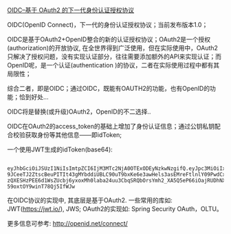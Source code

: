 [OIDC–基于 OAuth2 的下一代身份认证授权协议](http://www.oschina.net/news/73532/oidc-oauth-2)


OIDC(OpenID Connect)，下一代的身份认证授权协议；当前发布版本1.0；

OIDC是基于OAuth2+OpenID整合的新的认证授权协议；OAuth2是一个授权(authorization)的开放协议, 在全世界得到广泛使用，但在实际使用中，OAuth2只解决了授权问题，没有实现认证部分，往往需要添加额外的API来实现认证；而OpenID呢，是一个认证(authentication )的协议，二者在实际使用过程中都有其局限性；

综合二者，即是OIDC；通过OIDC，既能有OAUTH2的功能，也有OpenID的功能；恰到好处…

OIDC将是替换(或升级)OAuth2，OpenID的不二选择..

OIDC在OAuth2的access_token的基础上增加了身份认证信息；通过公钥私钥配合校验获取身份等其他信息——即idToken;

一个使用JWT生成的idToken(base64):

```
     eyJhbGciOiJSUzI1NiIsImtpZCI6IjM3MTc2NjA0OTExODEyNzkwNzgifQ.eyJpc3MiOiIxMTExIiwiYXVkIjoiMTExMSIsImF0X2hhc2giOiI4ZjgxYThjOS1jNWJiLTQwOWMtYjI0Ni1lMzEyZmUwYzM4NWMiLCJyZWdpc3RyYXRpb24iOiIxMjM0NTY3OCIsImV4cCI6MTQ2MzYyMjA4NiwianRpIjoiRnl5aGZOYnQtU0NLR2tpTWRGMVg2dyIsImlhdCI6MTQ2MzU3ODg4NiwibmJmIjoxNDYzNTc4ODI2LCJzdWIiOiJsc3otb2lkYyJ9.hDCcs8PISdwUPp6Eyd-9JCeeTJ2ZtscBeuPITIt43gMYbddiUBLC90uT9bxKe6e3awHels3asEMreFtlnlY09PwdCxXvhjYcEiXO_dnzqu-zQXESHzPEE6d1WsZUcbj6yxoxMh0laba24uu3CbqSRQbOrsYmh2_XA5Q5eP66iOajRUDhNXhmsWEL85jtL9_h0SyfRNPZ9C0mRu2x9YZTHT129O53ggqtjwQxrXLAbCd1dd35DyIztagqQWDpo3gFG7YseNEiQ6Mf2D6nIBU9llAqH4sTThq_ahME06qKENat_sxnmIJN2UHw7u0E08S-59oxtOY9winT78Qj5IfWJw
```

在OIDC协议的实现中, 其底层是基于OAuth2. 一些常用的库如: JWT(https://jwt.io/), JWS; OAuth2的实现如: Spring Security OAuth，OLTU。

更多信息可参考: http://openid.net/connect/